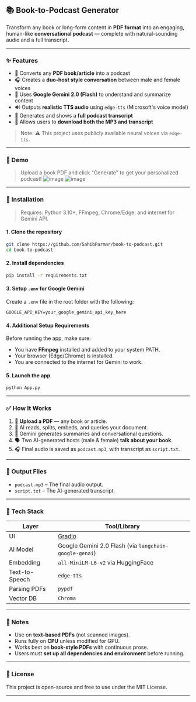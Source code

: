 ## 📚 Book-to-Podcast Generator

Transform any book or long-form content in **PDF format** into an engaging, human-like **conversational podcast** — complete with natural-sounding audio and a full transcript.

---

### ✨ Features

* 🔀 Converts any **PDF book/article** into a podcast
* 🎧 Creates a **duo-host style conversation** between male and female voices
* 🧠 Uses **Google Gemini 2.0 (Flash)** to understand and summarize content
* 🔊 Outputs **realistic TTS audio** using `edge-tts` (Microsoft's voice model)
* 📄 Generates and shows a **full podcast transcript**
* 📀 Allows users to **download both the MP3 and transcript**

> Note: ⚠️ This project uses publicly available neural voices via `edge-tts`.

---

### 🚀 Demo

> Upload a book PDF and click "Generate" to get your personalized podcast!
![image](https://github.com/user-attachments/assets/9e3703c8-9a08-4e3e-a685-9ec576267714)
![image](https://github.com/user-attachments/assets/b978a522-cb54-4038-b6a1-b42a05195280)

---

### 🔧 Installation

> Requires: Python 3.10+, FFmpeg, Chrome/Edge, and internet for Gemini API.

#### 1. Clone the repository

```bash
git clone https://github.com/SahibParmar/book-to-podcast.git
cd book-to-podcast
```

#### 2. Install dependencies

```bash
pip install -r requirements.txt
```

#### 3. Setup `.env` for Google Gemini

Create a `.env` file in the root folder with the following:

```
GOOGLE_API_KEY=your_google_gemini_api_key_here
```

#### 4. Additional Setup Requirements

Before running the app, make sure:

* You have **FFmpeg** installed and added to your system PATH.
* Your browser (Edge/Chrome) is installed.
* You are connected to the internet for Gemini to work.

#### 5. Launch the app

```bash
python App.py
```

---

### ✅ How It Works

1. 📄 **Upload a PDF** — any book or article.
2. 🤖 AI reads, splits, embeds, and queries your document.
3. 🧠 Gemini generates summaries and conversational questions.
4. 🗣️ Two AI-generated hosts (male & female) **talk about your book**.
5. 🎧 Final audio is saved as `podcast.mp3`, with transcript as `script.txt`.

---

### 📂 Output Files

* `podcast.mp3` – The final audio output.
* `script.txt` – The AI-generated transcript.

---

### 🧪 Tech Stack

| Layer          | Tool/Library                                           |
| -------------- | ------------------------------------------------------ |
| UI             | [Gradio](https://gradio.app)                           |
| AI Model       | Google Gemini 2.0 Flash (via `langchain-google-genai`) |
| Embedding      | `all-MiniLM-L6-v2` via HuggingFace                     |
| Text-to-Speech | `edge-tts`                                             |
| Parsing PDFs   | `pypdf`                                                |
| Vector DB      | `Chroma`                                               |

---

### 📌 Notes

* Use on **text-based PDFs** (not scanned images).
* Runs fully on **CPU** unless modified for GPU.
* Works best on **book-style PDFs** with continuous prose.
* Users must **set up all dependencies and environment** before running.

---

### 📜 License

This project is open-source and free to use under the MIT License.

---
